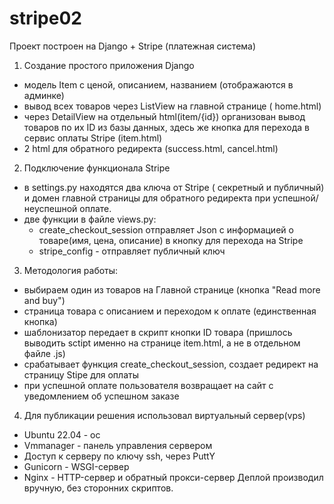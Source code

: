 # stripe02
Проект построен на Django + Stripe (платежная система) 

1) Создание простого приложения Django 
  - модель Item с ценой, описанием, названием (отображаются в админке)
  - вывод всех товаров через ListView на главной странице ( home.html)
  - через DetailView на отдельный html(item/{id}) организован вывод товаров по их ID из базы данных, здесь же кнопка для перехода в сервис оплаты Stripe (item.html)
  - 2 html для обратного редиректа (success.html, cancel.html)

2) Подключение функционала Stripe
  - в settings.py находятся два ключа от Stripe ( секретный и публичный) и домен главной страницы для обратного редиректа при успешной/неуспешной оплате.
  - две функции в файле views.py: 
    - create_checkout_session отправляет Json с информацией о товаре(имя, цена, описание) в кнопку для перехода на Stripe
    - stripe_config - отправляет публичный ключ
3) Методология работы: 
  - выбираем один из товаров на Главной странице (кнопка "Read more and buy")
  - страница товара с описанием и переходом к оплате (единственная кнопка) 
  - шаблонизатор передает в скрипт кнопки ID товара (пришлось выводить sctipt именно на странице item.html, а не в отдельном файле .js) 
  - срабатывает функция create_checkout_session, создает редирект на страницу Stipe для оплаты
  - при успешной оплате пользователя возвращает на сайт с уведомлением об успешном заказе

4) Для публикации решения использовал виртуальный сервер(vps)
 - Ubuntu 22.04 - ос
 - Vmmanager - панель управления сервером
 - Доступ к серверу по ключу ssh, через PuttY
 - Gunicorn -  WSGI-сервер
 - Nginx - HTTP-сервер и обратный прокси-сервер
 Деплой производил вручную, без сторонних скриптов.

